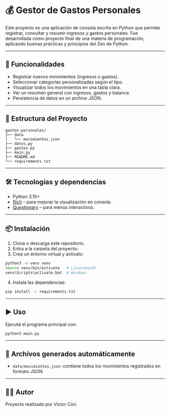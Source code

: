 # 💰 Gestor de Gastos Personales

Este proyecto es una aplicación de consola escrita en Python que permite registrar, consultar y resumir ingresos y gastos personales. Fue desarrollada como proyecto final de una materia de programación, aplicando buenas prácticas y principios del Zen de Python.

---

## 🚀 Funcionalidades

- Registrar nuevos movimientos (ingresos o gastos).
- Seleccionar categorías personalizadas según el tipo.
- Visualizar todos los movimientos en una tabla clara.
- Ver un resumen general con ingresos, gastos y balance.
- Persistencia de datos en un archivo JSON.

---

## 📂 Estructura del Proyecto
```
gastos-personales/
├── data
│   └── movimientos.json
├── datos.py
├── gastos.py
├── main.py
├── README.md
└── requirements.txt
```

---

## 🛠️ Tecnologías y dependencias

- Python 3.10+
- [Rich](https://rich.readthedocs.io/) – para mejorar la visualización en consola.
- [Questionary](https://github.com/tmbo/questionary) – para menús interactivos.

---

## 📦 Instalación

1. Clona o descarga este repositorio.
2. Entra a la carpeta del proyecto:
3. Crea un entorno virtual y activalo:

  ```bash
  python3 -m venv venv
  source venv/bin/activate   # Linux/macOS
  venv\Scripts\activate.bat  # Windows
  ```
4. Instala las dependencias:

  ```bash
  pip install -r requirements.txt
  ```

---

## ▶️ Uso

Ejecutá el programa principal con:

  ```bash
  python3 main.py
  ```

---

## 📁 Archivos generados automáticamente

- `data/movimientos.json`: contiene todos los movimientos registrados en formato JSON.

---

## 🧑‍💻 Autor

Proyecto realizado por Victor Cori.